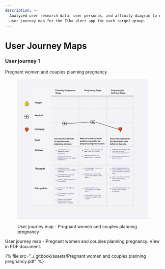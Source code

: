 ```yaml
---
description: >-
  Analyzed user research data, user personas, and affinity diagram to design a
  user journey map for the Zika alert app for each target group.
---
```


# User Journey Maps

### User journey 1

Pregnant women and couples planning pregnancy

<figure><img src="../.gitbook/assets/Pregnant women and couples planning pregnancy.png" alt="User journey map - Pregnant women and couples planning pregnancy"><figcaption><p>User journey map - Pregnant women and couples planning pregnancy</p></figcaption></figure>

User journey map - Pregnant women and couples planning pregnancy. View in PDF document.

{% file src="../.gitbook/assets/Pregnant women and couples planning pregnancy.pdf" %}
